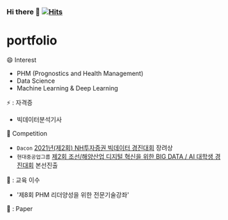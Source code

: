### Hi there 👋  [![Hits](https://hits.seeyoufarm.com/api/count/incr/badge.svg?url=https%3A%2F%2Fgithub.com%2Fwlgns8469&count_bg=%2379C83D&title_bg=%23555555&icon=&icon_color=%23E7E7E7&title=hits&edge_flat=false)](https://hits.seeyoufarm.com)

<!--
**wlgns8469/wlgns8469** is a ✨ _special_ ✨ repository because its `README.md` (this file) appears on your GitHub profile.

Here are some ideas to get you started:

- 🔭 I’m currently working on ...
- 🌱 I’m currently learning ...
- 👯 I’m looking to collaborate on ...
- 🤔 I’m looking for help with ...
- 💬 Ask me about ...
- 📫 How to reach me: ...
- 😄 Pronouns: ...
- ⚡ Fun fact: ...
-->
# portfolio


:smile: Interest

- PHM (Prognostics and Health Management) 
- Data Science
- Machine Learning & Deep Learning

⚡ : 자격증
- 빅데이터분석기사

:triangular_flag_on_post: Competition

 - `Dacon`  [2021년(제2회) NH투자증권 빅데이터 경진대회](https://dacon.io/competitions/official/235798) 장려상
 - `현대중공업그룹` [제2회 조선/해양산업 디지털 혁신을 위한 BIG DATA / AI 대학생 경진대회](https://hicontest.hhi.co.kr/) 본선진출

👯 : 교육 이수
- '제8회 PHM 리더양성을 위한 전문기술강좌'

🔭 : Paper

